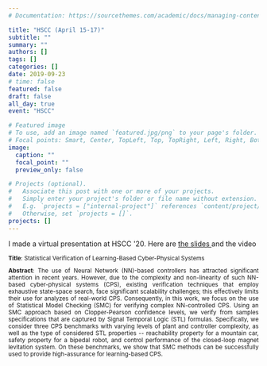 ```yaml
---
# Documentation: https://sourcethemes.com/academic/docs/managing-content/

title: "HSCC (April 15-17)"
subtitle: ""
summary: ""
authors: []
tags: []
categories: []
date: 2019-09-23
# time: false 
featured: false
draft: false
all_day: true
event: "HSCC"

# Featured image
# To use, add an image named `featured.jpg/png` to your page's folder.
# Focal points: Smart, Center, TopLeft, Top, TopRight, Left, Right, BottomLeft, Bottom, BottomRight.
image:
  caption: ""
  focal_point: ""
  preview_only: false

# Projects (optional).
#   Associate this post with one or more of your projects.
#   Simply enter your project's folder or file name without extension.
#   E.g. `projects = ["internal-project"]` references `content/project/deep-learning/index.md`.
#   Otherwise, set `projects = []`.
projects: []
---
```



<div style="text-align: justify">
<p>
I made a virtual presentation at HSCC '20. Here are  
<a href = http://web.cs.iastate.edu/~borzoo/> 
the slides
</a>
and the video
</p>


<small>
<p><b>Title</b>:
Statistical Verification of Learning-Based Cyber-Physical Systems
</p>

<p><b>Abstract</b>:
The use of Neural Network (NN)-based controllers has attracted significant attention in recent years. However, due to the complexity and non-linearity of such NN-based cyber-physical systems (CPS), existing verification techniques that employ exhaustive state-space search, face significant scalability challenges; this effectively limits their use for analyzes of real-world CPS. 
Consequently, in this work, we focus on the use of Statistical Model Checking (SMC) for verifying complex NN-controlled CPS. Using an SMC approach based on Clopper-Pearson confidence levels, we verify from samples specifications that are captured by Signal Temporal Logic (STL) formulas. Specifically, we consider three CPS benchmarks with varying levels of plant and controller complexity, as well as the type of considered STL properties -- reachability property for a mountain car, safety property for a bipedal robot, and control performance of the closed-loop magnet levitation system.
On these benchmarks, we show that SMC methods can be successfully used to provide high-assurance for learning-based CPS. 
</p>
</small>
</div>